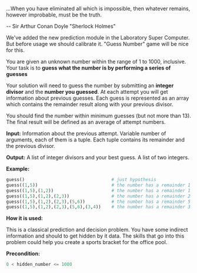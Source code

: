 ...When you have eliminated all which is impossible, then whatever remains, however improbable, must be the truth.

-- Sir Arthur Conan Doyle "Sherlock Holmes"

We've added the new prediction module in the Laboratory Super Computer.
But before usage we should calibrate it. "Guess Number" game will be nice for this.

You are given an unknown number within the range of 1 to 1000, inclusive.
Your task is to **guess what the number is by performing a series of guesses**

Your solution will need to guess the number by submitting an **integer divisor** and the **number you guessed**.
At each attempt you will get information about previous guesses. 
Each guess is represented as an array which contains the remainder result along with your previous divisor.

You should find the number within minimum guesses (but not more than 13). 
The final result will be defined as an average of attempt numbers. 

**Input:** Information about the previous attempt. Variable number of arguments, each of them is a tuple. 
           Each tuple contains its remainder and the previous divisor. 

**Output:** A list of integer divisors and your best guess. A list of two integers.

**Example:**

```python
guess()                                 # just hypothesis
guess((1,5))                            # the number has a remainder 1
guess((1,5),(1,2))                      # the number has a remainder 1
guess((1,5),(1,2),(2,3))                # the number has a remainder 2
guess((1,5),(1,2),(2,3),(5,6))          # the number has a remainder 5
guess((1,5),(1,2),(2,3),(5,6),(3,4))    # the number has a remainder 3
```
**How it is used:**

This is a classical prediction and decision problem.
You have some indirect information and should to get hidden by it data.
The skills that go into this problem could help you create a sports bracket for the office pool.

**Precondition:**

```python
0 < hidden_number <= 1000
```

